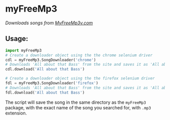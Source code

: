# myFreeMp3
_Downloads songs from [MyFreeMp3v.com](https://myfreemp3v.com)_  
## Usage:  
```python
import myFreeMp3
# Create a downloader object using the the chrome selenium driver
cdl = myFreeMp3.SongDownloader('chrome')
# Downloads 'All about that Bass' from the site and saves it as 'All about that Bass.mp3' 
cdl.download('All about that Bass')

# Create a downloader object using the the firefox selenium driver
fdl = myFreeMp3.SongDownloader('firefox')
# Downloads 'All about that Bass' from the site and saves it as 'All about that Bass.mp3' 
fdl.download('All about that Bass')
```
The script will save the song in the same directory as the `myFreeMp3` package, with the exact name of the song you searched for, with `.mp3` extension. 
